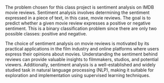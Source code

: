 The problem chosen for this class project is sentiment analysis on IMDB movie reviews. Sentiment analysis involves determining the sentiment expressed in a piece of text, in this case, movie reviews. The goal is to predict whether a given movie review expresses a positive or negative sentiment. This is a binary classification problem since there are only two possible classes: positive and negative.

The choice of sentiment analysis on movie reviews is motivated by its practical applications in the film industry and online platforms where users express their opinions about movies. Understanding the sentiment behind reviews can provide valuable insights to filmmakers, studios, and potential viewers. Additionally, sentiment analysis is a well-established and widely studied task in natural language processing (NLP), making it suitable for exploration and implementation using supervised learning techniques.
